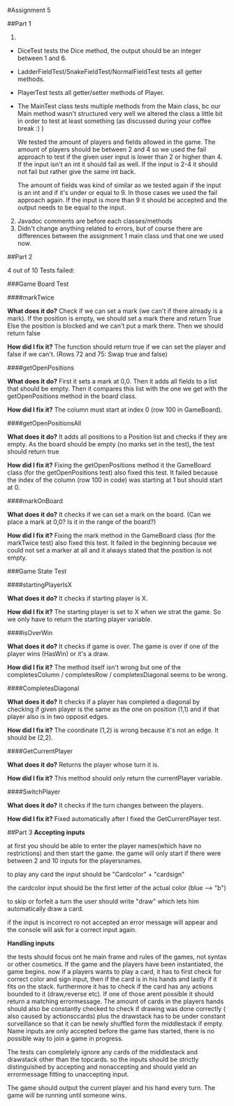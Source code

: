 

#Assignment 5

##Part 1

1.
- DiceTest tests the Dice method, the output should be an integer between 1 and 6.
- LadderFieldTest/SnakeFieldTest/NormalFieldTest tests all getter methods. 
- PlayerTest tests all getter/setter methods of Player.
- The MainTest class tests multiple methods from the Main class, bc our Main method wasn't 
    structured very well we altered the class a little bit in order to test at least something
    (as discussed during your coffee break :) )
    
    We tested the amount of players and fields allowed in the game.
    The amount of players should be between 2 and 4 so we used the fail approach to test if 
    the given user input is lower than 2 or higher than 4. If the input isn't an int it should fail as well.
    If the input is 2-4 it should not fail but rather give the same int back.
    
    The amount of fields was kind of similar as we tested again if the input is an int and 
    if it's under or equal to 9. In those cases we used the fail approach again.
    If the input is more than 9 it should be accepted and the output needs to be equal to the input.
    
2. Javadoc comments are before each classes/methods
3. Didn't change anything related to errors, but of course there are differences
   between the assignment 1 main class und that one we used now.

##Part 2

4 out of 10 Tests failed:

###Game Board Test

####markTwice

__What does it do?__
Check if we can set a mark (we can't if there already is a mark).
If the position is empty, we should set a mark there and return True
Else the position is blocked and we can't put a mark there. Then we should return false

__How did I fix it?__
The function should return true if we can set the player and false if we can't. 
(Rows 72 and 75: Swap true and false)


####getOpenPositions

__What does it do?__
First it sets a mark at 0,0. Then it adds all fields to a list that should be empty.
Then it compares this list with the one we get with the getOpenPositions method in the
board class.


__How did I fix it?__
The column must start at index 0 (row 100 in GameBoard).

####getOpenPositionsAll

__What does it do?__
It adds all positions to a Position list and checks if they are empty.
As the board should be empty (no marks set in the test), the test should return true

__How did I fix it?__
Fixing the getOpenPositions method it the GameBoard class (for the getOpenPositions 
test) also fixed this test. It failed because the index of the column (row 100 in code) 
was starting at 1 but should start at 0.

####markOnBoard

__What does it do?__
It checks if we can set a mark on the board. 
(Can we place a mark at 0,0? Is it in the range of the board?)

__How did I fix it?__
Fixing the mark method in the GameBoard class (for the markTwice test) also fixed this test. 
It failed in the beginning because we could not set a marker at all and it always stated 
that the position is not empty.

###Game State Test

####startingPlayerIsX

__What does it do?__
It checks if starting player is X. 

__How did I fix it?__
The starting player is set to X when we strat the game. So we only have to return the 
starting player variable.

####isOverWin

__What does it do?__
It checks if game is over. The game is over if one of the player wins (HasWin) or it's a draw. 

__How did I fix it?__
The method itself isn't wrong but one of the completesColumn / 
completesRow / completesDiagonal seems to be wrong.

####CompletesDiagonal

__What does it do?__
It checks if a player has completed a diagonal by checking if given player is the same as 
the one on position (1,1) and if that player also is in two opposit edges.

__How did I fix it?__
The coordinate (1,2) is wrong because it's not an edge. It should be (2,2).

####GetCurrentPlayer

__What does it do?__
Returns the player whose turn it is.

__How did I fix it?__
This method should only return the currentPlayer variable.

####SwitchPlayer

__What does it do?__
It checks if the turn changes between the players.

__How did I fix it?__
Fixed automatically after I fixed the GetCurrentPlayer test.





##Part 3
__Accepting inputs__

at first you should be able to enter the player names(which have no restrictions) and then start the game. the game will only start if there were between 2 and 10 inputs for the playersnames. 

to play any card the input should be "Cardcolor" + "cardsign"

the cardcolor input should be the first letter of the actual color (blue --> "b")

to skip or forfeit a turn the user should write "draw" which lets him automatically draw a card.

if the input is incorrect ro not accepted an error message will appear and the console will ask for a correct input again.

__Handling inputs__

the tests should focus ont he main frame and rules of the games, not syntax or other cosmetics. If the game and the players have been instantiated, the game begins. now if a players wants to play a card, it has to first check for correct color and sign input, then if the card is in his hands and lastly if it fits on the stack. furthermore it has to check if the card has any actions bounded to it (draw,reverse etc). If one of those arent possible it should return a matching errormessage. The amount of cards in the players hands should also be constantly checked to check if drawing was done correctly ( also caused by actionsccards) plus the drawstack has to be under constant surveillance so that it can be newly shuffled form the middlestack if empty. Name inputs are only accepted before the game has started, there is no possible way to join a game in progress.

The tests can completely ignore any cards of the middlestack and drawstack other than the topcards.
so the inputs should be strictly distinguished by accepting and nonaccepting and should yield an errormessage fitting to unaccepting input.

The game should output the current player and his hand every turn. The game will be running until someone wins.




